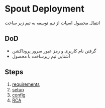 # Spout Deployment

انتقال محصول اسپات از تیم توسعه به تیم زیر ساخت

## DoD

- گرفتن نام کاربری و رمز عبور سرور پروداکشن
- آشنایی تیم زیرساخت با محصول

## Steps
1. [requirements](./01-requirements.md)
2. [setup](./02-setup.md)
3. [config](./03-configure.md)
4. [RCA](./99-rca.md)